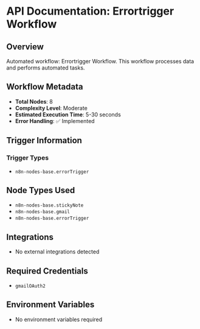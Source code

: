 # API Documentation: Errortrigger Workflow

## Overview
Automated workflow: Errortrigger Workflow. This workflow processes data and performs automated tasks.

## Workflow Metadata
- **Total Nodes**: 8
- **Complexity Level**: Moderate
- **Estimated Execution Time**: 5-30 seconds
- **Error Handling**: ✅ Implemented

## Trigger Information
### Trigger Types
- `n8n-nodes-base.errorTrigger`

## Node Types Used
- `n8n-nodes-base.stickyNote`
- `n8n-nodes-base.gmail`
- `n8n-nodes-base.errorTrigger`

## Integrations
- No external integrations detected

## Required Credentials
- `gmailOAuth2`

## Environment Variables
- No environment variables required
